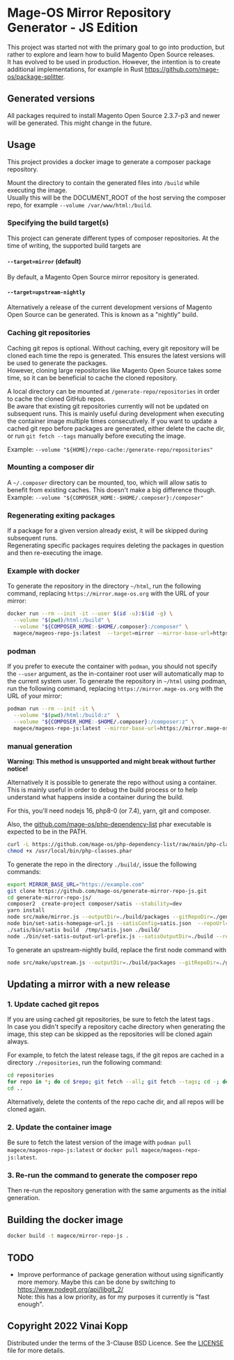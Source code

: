 # Mage-OS Mirror Repository Generator - JS Edition

This project was started not with the primary goal to go into production, but rather to explore and learn how to build Magento Open Source releases.  
It has evolved to be used in production. However, the intention is to create additional implementations, for example in Rust <https://github.com/mage-os/package-splitter>.  

## Generated versions

All packages required to install Magento Open Source 2.3.7-p3 and newer will be generated.
This might change in the future.

## Usage

This project provides a docker image to generate a composer package repository.  

Mount the directory to contain the generated files into `/build` while executing the image.  
Usually this will be the DOCUMENT_ROOT of the host serving the composer repo, for example `--volume /var/www/html:/build`.  

### Specifying the build target(s)

This project can generate different types of composer repositories. At the time of writing, the supported build targets are

#### `--target=mirror` (default)

By default, a Magento Open Source mirror repository is generated.

#### `--target=upstream-nightly`

Alternatively a release of the current development versions of Magento Open Source can be generated. This is known as a "nightly" build.


### Caching git repositories

Caching git repos is optional. Without caching, every git repository will be cloned each time the repo is generated. This ensures the latest versions will be used to generate the packages.  
However, cloning large repositories like Magento Open Source takes some time, so it can be beneficial to cache the cloned repository.  

A local directory can be mounted at `/generate-repo/repositories` in order to cache the cloned GitHub repos.  
Be aware that existing git repositories currently will not be updated on subsequent runs. This is mainly useful during development when executing the container image multiple times consecutively.
If you want to update a cached git repo before packages are generated, either delete the cache dir, or run `git fetch --tags` manually before executing the image. 

Example: `--volume "${HOME}/repo-cache:/generate-repo/repositories"`

### Mounting a composer dir

A `~/.composer` directory can be mounted, too, which will allow satis to benefit from existing caches. This doesn't make a big difference though.  
Example: `--volume "${COMPOSER_HOME:-$HOME/.composer}:/composer"`

### Regenerating exiting packages

If a package for a given version already exist, it will be skipped during subsequent runs.  
Regenerating specific packages requires deleting the packages in question and then re-executing the image. 

### Example with docker

To generate the repository in the directory `~/html`, run the following command, replacing `https://mirror.mage-os.org` with the URL of your mirror:

```bash
docker run --rm --init -it --user $(id -u):$(id -g) \
  --volume "$(pwd)/html:/build" \
  --volume "${COMPOSER_HOME:-$HOME/.composer}:/composer" \
  magece/mageos-repo-js:latest  --target=mirror --mirror-base-url=https://mirror.mage-os.org
```

### podman

If you prefer to execute the container with `podman`, you should not specify the `--user` argument, as the in-container root user will automatically map to the current system user.
To generate the repository in `~/html` using podman, run the following command, replacing `https://mirror.mage-os.org` with the URL of your mirror:

```bash
podman run --rm --init -it \
  --volume "$(pwd)/html:/build:z"  \
  --volume "${COMPOSER_HOME:-$HOME/.composer}:/composer:z" \
  magece/mageos-repo-js:latest --mirror-base-url=https://mirror.mage-os.org
```

### manual generation
**Warning: This method is unsupported and might break without further notice!** 

Alternatively it is possible to generate the repo without using a container.  
This is mainly useful in order to debug the build process or to help understand what happens inside a container during the build.

For this, you'll need nodejs 16, php8-0 (or 7.4), yarn, git and composer.

Also, the [github.com/mage-os/php-dependency-list](https://github.com/mage-os/php-dependency-list) phar executable is expected to be in the PATH.

```sh
curl -L https://github.com/mage-os/php-dependency-list/raw/main/php-classes.phar -o /usr/local/bin/php-classes.phar
chmod +x /usr/local/bin/php-classes.phar
```

To generate the repo in the directory `./build/`, issue the following commands:

```sh
export MIRROR_BASE_URL="https://example.com"
git clone https://github.com/mage-os/generate-mirror-repo-js.git
cd generate-mirror-repo-js/
composer2  create-project composer/satis --stability=dev
yarn install
node src/make/mirror.js --outputDir=./build/packages --gitRepoDir=./generate-repo/repositories --repoUrl="$MIRROR_BASE_URL"
node bin/set-satis-homepage-url.js --satisConfig=satis.json  --repoUrl="$MIRROR_BASE_URL" > /tmp/satis.json   
./satis/bin/satis build  /tmp/satis.json ./build/
node ./bin/set-satis-output-url-prefix.js --satisOutputDir=./build --repoUrl="$MIRROR_BASE_URL"  
```

To generate an upstream-nightly build, replace the first node command with

```sh
node src/make/upstream.js --outputDir=./build/packages --gitRepoDir=./generate-repo/repositories --repoUrl="$MIRROR_BASE_URL"
```

## Updating a mirror with a new release

### 1. Update cached git repos

If you are using cached git repositories, be sure to fetch the latest tags .  
In case you didn't specify a repository cache directory when generating the image, this step can be skipped as the repositories will be cloned again always.

For example, to fetch the latest release tags, if the git repos are cached in a directory `./repositories`, run the following command:

```sh
cd repositories
for repo in *; do cd $repo; git fetch --all; git fetch --tags; cd -; done
cd .. 
```

Alternatively, delete the contents of the repo cache dir, and all repos will be cloned again. 

### 2. Update the container image

Be sure to fetch the latest version of the image with `podman pull magece/mageos-repo-js:latest`
or `docker pull magece/mageos-repo-js:latest`.

### 3. Re-run the command to generate the composer repo

Then re-run the repository generation with the same arguments as the initial generation.


## Building the docker image

```bash
docker build -t magece/mirror-repo-js .
```

## TODO
* Improve performance of package generation without using significantly more memory.
  Maybe this can be done by switching to https://www.nodegit.org/api/libgit_2/    
  Note: this has a low priority, as for my purposes it currently is "fast enough".


## Copyright 2022 Vinai Kopp

Distributed under the terms of the 3-Clause BSD Licence.
See the [LICENSE](LICENSE) file for more details.
